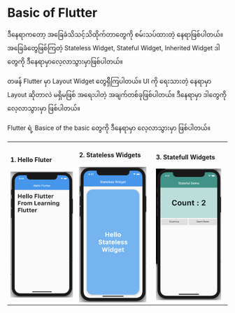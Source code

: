 # Basic of Flutter

ဒီနေရာကတော့ အခြေခံသိသင့်သိထိုက်တာတွေကို စမ်းသပ်ထားတဲ့ နေရာဖြစ်ပါတယ်။ အခြေခံတွေဖြစ်ကြတဲ့ Stateless Widget, Stateful Widget, Inherited Widget ဒါတွေကို ဒီနေရာမှာလေ့လာသွားမှာဖြစ်ပါတယ်။

တဖန် Flutter မှာ Layout Widget တွေရှိိကြပါတယ်။ UI ကို ရေးသားတဲ့ နေရာမှာ Layout ဆိုတာလဲ မရှိမဖြစ် အရေးပါတဲ့ အချက်တစ်ခုဖြစ်ပါတယ်။ ဒီနေရာမှာ ဒါတွေကို လေ့လာသွားမှာ ဖြစ်ပါတယ်။

Flutter ရဲ့ Basice of the basic တွေကို ဒီနေရာမှာ လေ့လာသွားမှာ ဖြစ်ပါတယ်။

<table style="width=100%">
  <tr>
    <td>
      <h4>1. Hello Fluter</h4>
      <img src="images/1-hello-flutter.png">
    </td>
    <td>
      <h4>2. Stateless Widgets</h4>
      <img src="images/2-stateless-widget.png" width="95%">
    </td>
    <td>
      <h4>3. Statefull Widgets</h4>
      <img src="images/3-stateful-widget.png" width="95%">
    </td>
  </tr>
</table>
